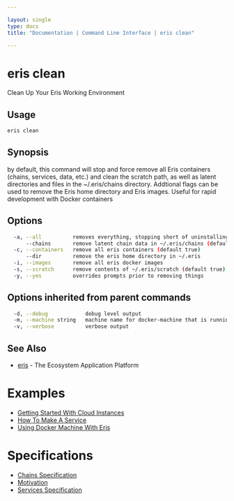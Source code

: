 ```yaml
---

layout: single
type: docs
title: "Documentation | Command Line Interface | eris clean"

---
```


# eris clean

Clean Up Your Eris Working Environment

## Usage

```bash
eris clean
```

## Synopsis

by default, this command will stop and force remove all Eris containers
(chains, services, data, etc.) and clean the scratch path, as well as latent directories
and files in the ~/.eris/chains directory. Addtional flags can be used to remove 
the Eris home directory and Eris images. Useful for rapid development 
with Docker containers


## Options

```bash
  -a, --all          removes everything, stopping short of uninstalling eris
      --chains       remove latent chain data in ~/.eris/chains (default true)
  -c, --containers   remove all eris containers (default true)
      --dir          remove the eris home directory in ~/.eris
  -i, --images       remove all eris docker images
  -s, --scratch      remove contents of ~/.eris/scratch (default true)
  -y, --yes          overrides prompts prior to removing things
```

## Options inherited from parent commands

```bash
  -d, --debug            debug level output
  -m, --machine string   machine name for docker-machine that is running VM (default "eris")
  -v, --verbose          verbose output
```



## See Also

* [eris](/docs/documentation/cli/0.12.0-rc3/eris/) - The Ecosystem Application Platform




# Examples

* [Getting Started With Cloud Instances](/docs/documentation/cli/0.12.0-rc3/examples/getting_started_with_cloud_instances/)
* [How To Make A Service](/docs/documentation/cli/0.12.0-rc3/examples/how_to_make_a_service/)
* [Using Docker Machine With Eris](/docs/documentation/cli/0.12.0-rc3/examples/using_docker_machine_with_eris/)


# Specifications

* [Chains Specification](/docs/documentation/cli/0.12.0-rc3/specifications/chains_specification/)
* [Motivation](/docs/documentation/cli/0.12.0-rc3/specifications/motivation/)
* [Services Specification](/docs/documentation/cli/0.12.0-rc3/specifications/services_specification/)

